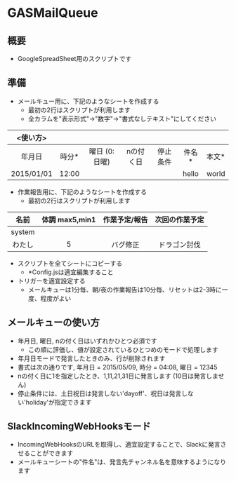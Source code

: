 # GASMailQueue

## 概要
* GoogleSpreadSheet用のスクリプトです

## 準備

* メールキュー用に、下記のようなシートを作成する
  * 最初の2行はスクリプトが利用します
  * 全カラムを"表示形式"->"数字"->"書式なしテキスト"にしてください

| <使い方> | | | | | | |
|:---:|:---:|:---:|:---:|:---:|:---:|:---:|
| 年月日 | 時分\* | 曜日 (0:日曜) | nの付く日 | 停止条件 | 件名\* | 本文\* |
| 2015/01/01 | 12:00 | | | | hello | world |

* 作業報告用に、下記のようなシートを作成する
  * 最初の2行はスクリプトが利用します

| 名前 | 体調 max5,min1 | 作業予定/報告 | 次回の作業予定 |
|:---:|:---:|:---:|:---:|
| system | | | |
| わたし | 5 | バグ修正 | ドラゴン討伐 |

* スクリプトを全てシートにコピーする
  * \*Config.jsは適宜編集すること
* トリガーを適宜設定する
  * メールキューは1分毎、朝/夜の作業報告は10分毎、リセットは2-3時に一度、程度がよい

## メールキューの使い方

* 年月日, 曜日, nの付く日はいずれかひとつ必須です
  * この順に評価し、値が設定されているひとつめのモードで処理します
* 年月日モードで発言したときのみ、行が削除されます
* 書式は次の通りです, 年月日 = 2015/05/09, 時分 = 04:08, 曜日 = 12345
* nの付く日に1を指定したとき、1,11,21,31日に発言します (10日は発言しません)
* 停止条件には、土日祝日は発言しない'dayoff'、祝日は発言しない'holiday'が指定できます

## SlackIncomingWebHooksモード

* IncomingWebHooksのURLを取得し、適宜設定することで、Slackに発言させることができます
* メールキューシートの"件名"は、発言先チャンネル名を意味するようになります
